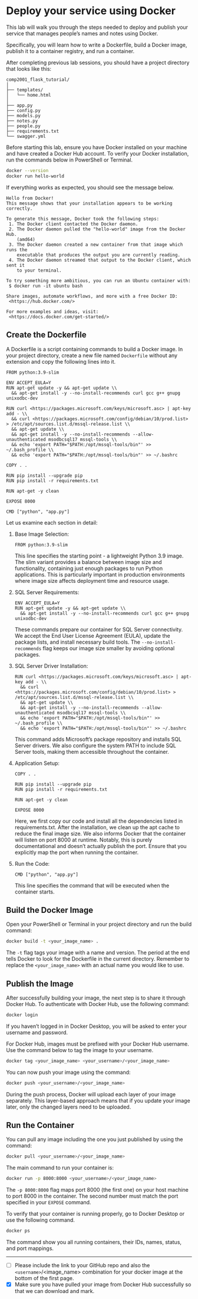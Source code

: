 # Deploy your service using Docker

This lab will walk you through the steps needed to deploy and publish your service that manages people’s names and notes using Docker.

Specifically, you will learn how to write a Dockerfile, build a Docker image, publish it to a container registry, and run a container.

After completing previous lab sessions, you should have a project directory that looks like this:

```
comp2001_flask_tutorial/
│
├── templates/
│   └── home.html
│
├── app.py
├── config.py
├── models.py
├── notes.py
├── people.py
├── requirements.txt
└── swagger.yml
```

Before starting this lab, ensure you have Docker installed on your machine and have created a Docker Hub account. To verify your Docker installation, run the commands below in PowerShell or Terminal.

```bash
docker --version
docker run hello-world
```

If everything works as expected, you should see the message below.

```
Hello from Docker!
This message shows that your installation appears to be working correctly.

To generate this message, Docker took the following steps:
 1. The Docker client contacted the Docker daemon.
 2. The Docker daemon pulled the "hello-world" image from the Docker Hub.
    (amd64)
 3. The Docker daemon created a new container from that image which runs the
    executable that produces the output you are currently reading.
 4. The Docker daemon streamed that output to the Docker client, which sent it
    to your terminal.

To try something more ambitious, you can run an Ubuntu container with:
 $ docker run -it ubuntu bash

Share images, automate workflows, and more with a free Docker ID:
 <https://hub.docker.com/>

For more examples and ideas, visit:
 <https://docs.docker.com/get-started/>
```

## Create the Dockerfile

A Dockerfile is a script containing commands to build a Docker image. In your project directory, create a new file named `Dockerfile` without any extension and copy the following lines into it.

```docker
FROM python:3.9-slim

ENV ACCEPT_EULA=Y
RUN apt-get update -y && apt-get update \\
  && apt-get install -y --no-install-recommends curl gcc g++ gnupg unixodbc-dev

RUN curl <https://packages.microsoft.com/keys/microsoft.asc> | apt-key add - \\
  && curl <https://packages.microsoft.com/config/debian/10/prod.list> > /etc/apt/sources.list.d/mssql-release.list \\
  && apt-get update \\
  && apt-get install -y --no-install-recommends --allow-unauthenticated msodbcsql17 mssql-tools \\
  && echo 'export PATH="$PATH:/opt/mssql-tools/bin"' >> ~/.bash_profile \\
  && echo 'export PATH="$PATH:/opt/mssql-tools/bin"' >> ~/.bashrc

COPY . .

RUN pip install --upgrade pip
RUN pip install -r requirements.txt

RUN apt-get -y clean

EXPOSE 8000

CMD ["python", "app.py"]
```

Let us examine each section in detail:

1. Base Image Selection:

   ```docker
   FROM python:3.9-slim
   ```

   This line specifies the starting point - a lightweight Python 3.9 image. The slim variant provides a balance between image size and functionality, containing just enough packages to run Python applications. This is particularly important in production environments where image size affects deployment time and resource usage.
2. SQL Server Requirements:

   ```docker
   ENV ACCEPT_EULA=Y
   RUN apt-get update -y && apt-get update \\
     && apt-get install -y --no-install-recommends curl gcc g++ gnupg unixodbc-dev
   ```

   These commands prepare our container for SQL Server connectivity. We accept the End User License Agreement (EULA), update the package lists, and install necessary build tools. The `--no-install-recommends` flag keeps our image size smaller by avoiding optional packages.
3. SQL Server Driver Installation:

   ```docker
   RUN curl <https://packages.microsoft.com/keys/microsoft.asc> | apt-key add - \\
     && curl <https://packages.microsoft.com/config/debian/10/prod.list> > /etc/apt/sources.list.d/mssql-release.list \\
     && apt-get update \\
     && apt-get install -y --no-install-recommends --allow-unauthenticated msodbcsql17 mssql-tools \\
     && echo 'export PATH="$PATH:/opt/mssql-tools/bin"' >> ~/.bash_profile \\
     && echo 'export PATH="$PATH:/opt/mssql-tools/bin"' >> ~/.bashrc
   ```

   This command adds Microsoft’s package repository and installs SQL Server drivers. We also configure the system PATH to include SQL Server tools, making them accessible throughout the container.
4. Application Setup:

   ```docker
   COPY . .

   RUN pip install --upgrade pip
   RUN pip install -r requirements.txt

   RUN apt-get -y clean

   EXPOSE 8000
   ```

   Here, we first copy our code and install all the dependencies listed in requirements.txt. After the installation, we clean up the apt cache to reduce the final image size. We also informs Docker that the container will listen on port 8000 at runtime. Notably, this is purely documentational and doesn’t actually publish the port. Ensure that you explicitly map the port when running the container.
5. Run the Code:

   ```docker
   CMD ["python", "app.py"]
   ```

   This line specifies the command that will be executed when the container starts.

## Build the Docker Image

Open your PowerShell or Terminal in your project directory and run the build command:

```bash
docker build -t <your_image_name> .
```

The `-t` flag tags your image with a name and version. The period at the end tells Docker to look for the Dockerfile in the current directory. Remember to replace the `<your_image_name>` with an actual name you would like to use.

## Publish the Image

After successfully building your image, the next step is to share it through Docker Hub. To authenticate with Docker Hub, use the following command:

```bash
docker login
```

If you haven’t logged in in Docker Desktop, you will be asked to enter your username and password.

For Docker Hub, images must be prefixed with your Docker Hub username. Use the command below to tag the image to your username.

```bash
docker tag <your_image_name> <your_username>/<your_image_name>
```

You can now push your image using the command:

```bash
docker push <your_username>/<your_image_name>
```

During the push process, Docker will upload each layer of your image separately. This layer-based approach means that if you update your image later, only the changed layers need to be uploaded.

## Run the Container

You can pull any image including the one you just published by using the command:

```bash
docker pull <your_username>/<your_image_name>
```

The main command to run your container is:

```bash
docker run -p 8000:8000 <your_username>/<your_image_name>
```

The `-p 8000:8000` flag maps port 8000 (the first one) on your host machine to port 8000 in the container. The second number must match the port specified in your `EXPOSE` command.

To verify that your container is running properly, go to Docker Desktop or use the following command.

```bash
docker ps
```

The command show you all running containers, their IDs, names, status, and port mappings.

---

- [ ] Please include the link to your GitHub repo and also the `<username>`/<image_name> combination for your docker image at the bottom of the first page.
- [X] Make sure you have pulled your image from Docker Hub successfully so that we can download and mark.
